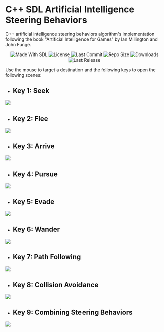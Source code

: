 # C++ SDL Artificial Intelligence Steering Behaviors

C++ artificial intelligence steering behaviors algorithm's implementation following the book "Artificial Intelligence for Games" by Ian Millington and John Funge.

<p align="center">
  <a>
    <img alt="Made With SDL" src="https://img.shields.io/badge/made%20with-SDL-57b9d3.svg?logo=C">
  </a>
  <a>
    <img alt="License" src="https://img.shields.io/github/license/JoanStinson/SteeringBehaviors?&logo=github">
  </a>
  <a>
    <img alt="Last Commit" src="https://img.shields.io/github/last-commit/JoanStinson/SteeringBehaviors?logo=Mapbox&color=orange">
  </a>
  <a>
    <img alt="Repo Size" src="https://img.shields.io/github/repo-size/JoanStinson/SteeringBehaviors?logo=VirtualBox">
  </a>
  <a>
    <img alt="Downloads" src="https://img.shields.io/github/downloads/JoanStinson/SteeringBehaviors/total?color=brightgreen">
  </a>
  <a>
    <img alt="Last Release" src="https://img.shields.io/github/v/release/JoanStinson/SteeringBehaviors?include_prereleases&logo=Dropbox&color=yellow">
  </a>
</p>

Use the mouse to target a destination and the following keys to open the following scenes:

- ## Key 1: Seek
![](https://github.com/JoanStinson/SteeringBehaviors/blob/master/Steering%20Behaviors%20GIFs/seek.gif)

- ## Key 2: Flee
![](https://github.com/JoanStinson/SteeringBehaviors/blob/master/Steering%20Behaviors%20GIFs/flee.gif)

- ## Key 3: Arrive
![](https://github.com/JoanStinson/SteeringBehaviors/blob/master/Steering%20Behaviors%20GIFs/arrive.gif)

- ## Key 4: Pursue
![](https://github.com/JoanStinson/SteeringBehaviors/blob/master/Steering%20Behaviors%20GIFs/pursue.gif)

- ## Key 5: Evade
![](https://github.com/JoanStinson/SteeringBehaviors/blob/master/Steering%20Behaviors%20GIFs/evade.gif)

- ## Key 6: Wander
![](https://github.com/JoanStinson/SteeringBehaviors/blob/master/Steering%20Behaviors%20GIFs/wander.gif)

- ## Key 7: Path Following
![](https://github.com/JoanStinson/SteeringBehaviors/blob/master/Steering%20Behaviors%20GIFs/pathfollowing.gif)

- ## Key 8: Collision Avoidance
![](https://github.com/JoanStinson/SteeringBehaviors/blob/master/Steering%20Behaviors%20GIFs/collisionavoidance.gif)

- ## Key 9: Combining Steering Behaviors
![](https://github.com/JoanStinson/SteeringBehaviors/blob/master/Steering%20Behaviors%20GIFs/combining.gif)
